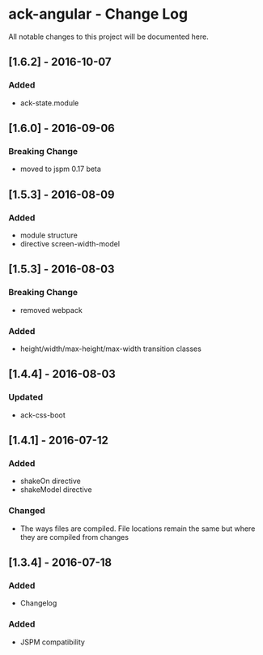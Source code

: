# ack-angular - Change Log
All notable changes to this project will be documented here.

## [1.6.2] - 2016-10-07
### Added
- ack-state.module

## [1.6.0] - 2016-09-06
### Breaking Change
- moved to jspm 0.17 beta

## [1.5.3] - 2016-08-09
### Added
- module structure
- directive screen-width-model

## [1.5.3] - 2016-08-03
### Breaking Change
- removed webpack
### Added
- height/width/max-height/max-width transition classes

## [1.4.4] - 2016-08-03
### Updated
- ack-css-boot

## [1.4.1] - 2016-07-12
### Added
- shakeOn directive
- shakeModel directive
### Changed
- The ways files are compiled. File locations remain the same but where they are compiled from changes

## [1.3.4] - 2016-07-18
### Added
- Changelog
### Added
- JSPM compatibility
